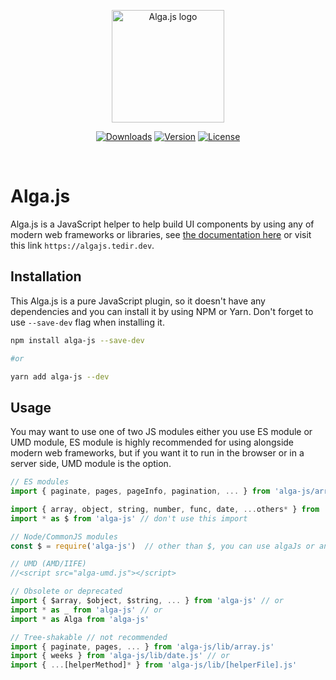 <p align="center" style="text-align: center">
  <a href="https://tedirghazali.gitbook.io/algajs/" target="_blank" rel="noopener noreferrer">
    <img width="180" src="alga-js-logo.png" alt="Alga.js logo">
  </a>
</p>

<p align="center" style="text-align: center">
  <a href="https://npmcharts.com/compare/alga-js?minimal=true"><img src="https://img.shields.io/npm/dm/alga-js.svg?sanitize=true" alt="Downloads"></a>
  <a href="https://www.npmjs.com/package/alga-js"><img src="https://img.shields.io/npm/v/alga-js.svg?sanitize=true" alt="Version"></a>
  <a href="https://www.npmjs.com/package/alga-js"><img src="https://img.shields.io/npm/l/alga-js.svg?sanitize=true" alt="License"></a>
</p>
<br/>

# Alga.js
Alga.js is a JavaScript helper to help build UI components by using any of modern web frameworks or libraries, see [the documentation here](https://algajs.tedir.dev) or visit this link `https://algajs.tedir.dev`.

## Installation
This Alga.js is a pure JavaScript plugin, so it doesn't have any dependencies and you can install it by using NPM or Yarn. Don't forget to use `--save-dev` flag when installing it.

```sh
npm install alga-js --save-dev

#or

yarn add alga-js --dev
```

## Usage
You may want to use one of two JS modules either you use ES module or UMD module, ES module is highly recommended for using alongside modern web frameworks, but if you want it to run in the browser or in a server side, UMD module is the option.

```js
// ES modules
import { paginate, pages, pageInfo, pagination, ... } from 'alga-js/array' // highly recommended

import { array, object, string, number, func, date, ...others* } from 'alga-js' // don't use this import
import * as $ from 'alga-js' // don't use this import

// Node/CommonJS modules
const $ = require('alga-js')  // other than $, you can use algaJs or any variable name

// UMD (AMD/IIFE)
//<script src="alga-umd.js"></script>

// Obsolete or deprecated
import { $array, $object, $string, ... } from 'alga-js' // or
import * as _ from 'alga-js' // or
import * as Alga from 'alga-js'

// Tree-shakable // not recommended
import { paginate, pages, ... } from 'alga-js/lib/array.js'
import { weeks } from 'alga-js/lib/date.js' // or
import { ...[helperMethod]* } from 'alga-js/lib/[helperFile].js'
```
